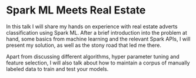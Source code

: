 # Spark ML Meets Real Estate

In this talk I will share my hands on experience with real estate adverts
classification using Spark ML. After a brief introduction into the problem
at hand, some basics from machine learning and the relevant Spark APIs,
I will present my solution, as well as the stony road that led me there.

Apart from discussing different algorithms, hyper parameter tuning and
feature selection, I will also talk about how to maintain
a corpus of manually labeled data to train and test your models.
